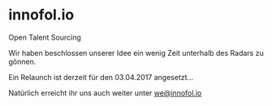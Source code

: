 # innofol.io
Open Talent Sourcing

Wir haben beschlossen unserer Idee ein wenig Zeit unterhalb des Radars zu gönnen.

Ein Relaunch ist derzeit für den 03.04.2017 angesetzt...

Natürlich erreicht ihr uns auch weiter unter we@innofol.io
